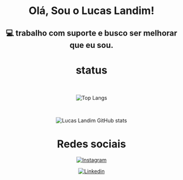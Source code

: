 <div align="center">
  
# Olá, Sou o Lucas Landim!

</div >

<div align="center">
  
## 💻 trabalho com suporte e busco ser melhorar que eu sou.

</div >

<div align="center">
  
# status
</br>

![Top Langs](https://github-readme-stats.vercel.app/api/top-langs/?username=LucasLandimLLL&layout=compact)

</br>

![Lucas Landim GitHub stats](https://github-readme-stats.vercel.app/api?username=LucasLandimLLL&show_icons=true&theme=cobalt)

</div>

<div align="center">

# Redes sociais
  
[![Instagram](https://img.shields.io/badge/Instagram-E4405F?style=for-the-badge&logo=instagram&logoColor=white)](https://www.instagram.com/landiml3/)

[![Linkedin](https://img.shields.io/badge/LinkedIn-0077B5?style=for-the-badge&logo=linkedin&logoColor=white)](https://www.linkedin.com/in/lucas-lima-landim/)

</div>
